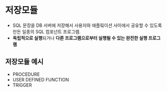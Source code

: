 # 저장모듈
- SQL 문장을 DB 서버에 저장해서 사용자와 애플맄이션 사이에서 공유할 수 있도록 만든 일종의 SQL 컴포넌트 프로그램.
- **독립적으로 실행**되거나 **다른 프로그램으로부터 실행될 수 있는 완전한 실행 프로그램**

## 저장모듈 예시
- PROCEDURE
- USER DEFINED FUNCTION
- TRIGGER
